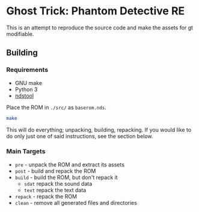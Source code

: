 # Ghost Trick: Phantom Detective RE
This is an attempt to reproduce the source code and make the assets for gt
modifiable.

## Building
### Requirements
* GNU make
* Python 3
* [ndstool](https://github.com/devkitPro/ndstool)

Place the ROM in `./src/` as `baserom.nds`.


```sh
make
```

This will do everything; unpacking, building, repacking. If you would like to
do only just one of said instructions, see the section below.

### Main Targets
* `pre` - unpack the ROM and extract its assets
* `post` - build and repack the ROM
* `build` - build the ROM, but don't repack it
	* `sdat` repack the sound data
	* `text` repack the text data
* `repack` - repack the ROM
* `clean` - remove all generated files and directories
